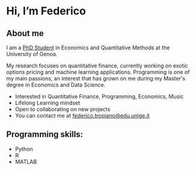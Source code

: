# Hi, I’m Federico

## About me
I am a [PhD Student](https://eqm.phd.unige.it/en/tropiano) in Economics and Quantitative Methods at the University of Genoa. 

My research focuses on quantitative finance, currently working on exotic options pricing and machine learning applications.
Programming is one of my main passions, an interest that has grown on me during my Master's degree in Economics and Data Science.
- Interested in Quantitative Finance, Programming, Economics, Music
- Lifelong Learning mindset
- Open to collaborating on new projects
- You can contact me at federico.tropiano@edu.unige.it
## Programming skills:
- Python
- R
- MATLAB

<!---
FedericoTropiano/FedericoTropiano is a ✨ special ✨ repository because its `README.md` (this file) appears on your GitHub profile.
You can click the Preview link to take a look at your changes.
--->
